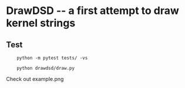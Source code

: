 # DrawDSD -- a first attempt to draw kernel strings

## Test
```
    python -m pytest tests/ -vs
```

```
    python drawdsd/draw.py
```

Check out example.png
